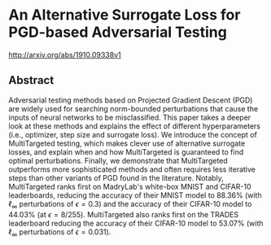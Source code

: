 # An Alternative Surrogate Loss for PGD-based Adversarial Testing
http://arxiv.org/abs/1910.09338v1
## Abstract
Adversarial testing methods based on Projected Gradient Descent (PGD) are widely used for searching norm-bounded perturbations that cause the inputs of neural networks to be misclassified. This paper takes a deeper look at these methods and explains the effect of different hyperparameters (i.e., optimizer, step size and surrogate loss). We introduce the concept of MultiTargeted testing, which makes clever use of alternative surrogate losses, and explain when and how MultiTargeted is guaranteed to find optimal perturbations. Finally, we demonstrate that MultiTargeted outperforms more sophisticated methods and often requires less iterative steps than other variants of PGD found in the literature. Notably, MultiTargeted ranks first on MadryLab's white-box MNIST and CIFAR-10 leaderboards, reducing the accuracy of their MNIST model to 88.36% (with $\ell_\infty$ perturbations of $\epsilon = 0.3$) and the accuracy of their CIFAR-10 model to 44.03% (at $\epsilon = 8/255$). MultiTargeted also ranks first on the TRADES leaderboard reducing the accuracy of their CIFAR-10 model to 53.07% (with $\ell_\infty$ perturbations of $\epsilon = 0.031$).